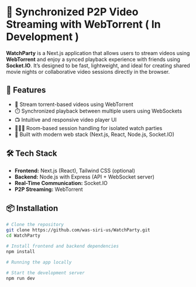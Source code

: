 # 🎥 Synchronized P2P Video Streaming with WebTorrent ( In Development )

**WatchParty** is a Next.js application that allows users to stream videos using **WebTorrent** and enjoy a synced playback experience with friends using **Socket.IO**. It’s designed to be fast, lightweight, and ideal for creating shared movie nights or collaborative video sessions directly in the browser.



## 🚀 Features

- 🔗 Stream torrent-based videos using WebTorrent
- ⏱️ Synchronized playback between multiple users using WebSockets
- 📺 Intuitive and responsive video player UI
- 🧑‍🤝‍🧑 Room-based session handling for isolated watch parties
- 🧩 Built with modern web stack (Next.js, React, Node.js, Socket.IO)



## 🛠️ Tech Stack

- **Frontend:** Next.js (React), Tailwind CSS (optional)
- **Backend:** Node.js with Express (API + WebSocket server)
- **Real-Time Communication:** Socket.IO
- **P2P Streaming:** WebTorrent



## 📦 Installation

```bash
# Clone the repository
git clone https://github.com/was-siri-us/WatchParty.git
cd WatchParty

# Install frontend and backend dependencies
npm install

# Running the app locally

# Start the development server
npm run dev
```
